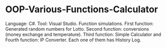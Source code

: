 # OOP-Various-Functions-Calculator
Language: C#. Tool: Visual Studio. Function simulations. First function: Generated random numbers for Lotto. Second function: conversions (money exchange and temperature). Third function: Simple Calculator and Fourth function: IP Converter. Each one of them has History Log.
